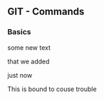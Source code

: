 ## GIT - Commands

### Basics

some new text


that we added

just now

This is bound to couse trouble